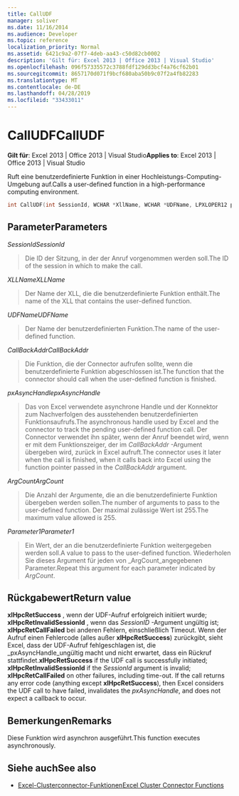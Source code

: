 ```yaml
---
title: CallUDF
manager: soliver
ms.date: 11/16/2014
ms.audience: Developer
ms.topic: reference
localization_priority: Normal
ms.assetid: 6421c9a2-07f7-4deb-aa43-c50d82cb0002
description: 'Gilt für: Excel 2013 | Office 2013 | Visual Studio'
ms.openlocfilehash: 096f57335572c3788fdf129dd3bcf4a76cf62b01
ms.sourcegitcommit: 8657170d071f9bcf680aba50b9c07f2a4fb82283
ms.translationtype: MT
ms.contentlocale: de-DE
ms.lasthandoff: 04/28/2019
ms.locfileid: "33433011"
---
```

# <a name="calludf"></a><span data-ttu-id="a4d2b-103">CallUDF</span><span class="sxs-lookup"><span data-stu-id="a4d2b-103">CallUDF</span></span>

<span data-ttu-id="a4d2b-104">**Gilt für**: Excel 2013 | Office 2013 | Visual Studio</span><span class="sxs-lookup"><span data-stu-id="a4d2b-104">**Applies to**: Excel 2013 | Office 2013 | Visual Studio</span></span> 
  
<span data-ttu-id="a4d2b-105">Ruft eine benutzerdefinierte Funktion in einer Hochleistungs-Computing-Umgebung auf.</span><span class="sxs-lookup"><span data-stu-id="a4d2b-105">Calls a user-defined function in a high-performance computing environment.</span></span>
  
```cpp
int CallUDF(int SessionId, WCHAR *XllName, WCHAR *UDFName, LPXLOPER12 pxAsyncHandle, int (*CallBackAddr)(), int ArgCount, LPXLOPER12 Parameter1, ...)
```

## <a name="parameters"></a><span data-ttu-id="a4d2b-106">Parameter</span><span class="sxs-lookup"><span data-stu-id="a4d2b-106">Parameters</span></span>

<span data-ttu-id="a4d2b-107">_SessionId_</span><span class="sxs-lookup"><span data-stu-id="a4d2b-107">_SessionId_</span></span>
  
> <span data-ttu-id="a4d2b-108">Die ID der Sitzung, in der der Anruf vorgenommen werden soll.</span><span class="sxs-lookup"><span data-stu-id="a4d2b-108">The ID of the session in which to make the call.</span></span>
    
<span data-ttu-id="a4d2b-109">_XLLName_</span><span class="sxs-lookup"><span data-stu-id="a4d2b-109">_XLLName_</span></span>
  
> <span data-ttu-id="a4d2b-110">Der Name der XLL, die die benutzerdefinierte Funktion enthält.</span><span class="sxs-lookup"><span data-stu-id="a4d2b-110">The name of the XLL that contains the user-defined function.</span></span>
    
<span data-ttu-id="a4d2b-111">_UDFName_</span><span class="sxs-lookup"><span data-stu-id="a4d2b-111">_UDFName_</span></span>
  
> <span data-ttu-id="a4d2b-112">Der Name der benutzerdefinierten Funktion.</span><span class="sxs-lookup"><span data-stu-id="a4d2b-112">The name of the user-defined function.</span></span>
    
<span data-ttu-id="a4d2b-113">_CallBackAddr_</span><span class="sxs-lookup"><span data-stu-id="a4d2b-113">_CallBackAddr_</span></span>
  
> <span data-ttu-id="a4d2b-114">Die Funktion, die der Connector aufrufen sollte, wenn die benutzerdefinierte Funktion abgeschlossen ist.</span><span class="sxs-lookup"><span data-stu-id="a4d2b-114">The function that the connector should call when the user-defined function is finished.</span></span>
    
<span data-ttu-id="a4d2b-115">_pxAsyncHandle_</span><span class="sxs-lookup"><span data-stu-id="a4d2b-115">_pxAsyncHandle_</span></span>
  
> <span data-ttu-id="a4d2b-116">Das von Excel verwendete asynchrone Handle und der Konnektor zum Nachverfolgen des ausstehenden benutzerdefinierten Funktionsaufrufs.</span><span class="sxs-lookup"><span data-stu-id="a4d2b-116">The asynchronous handle used by Excel and the connector to track the pending user-defined function call.</span></span> <span data-ttu-id="a4d2b-117">Der Connector verwendet ihn später, wenn der Anruf beendet wird, wenn er mit dem Funktionszeiger, der im _CallBackAddr_ -Argument übergeben wird, zurück in Excel aufruft.</span><span class="sxs-lookup"><span data-stu-id="a4d2b-117">The connector uses it later when the call is finished, when it calls back into Excel using the function pointer passed in the  _CallBackAddr_ argument.</span></span> 
    
<span data-ttu-id="a4d2b-118">_ArgCount_</span><span class="sxs-lookup"><span data-stu-id="a4d2b-118">_ArgCount_</span></span>
  
> <span data-ttu-id="a4d2b-119">Die Anzahl der Argumente, die an die benutzerdefinierte Funktion übergeben werden sollen.</span><span class="sxs-lookup"><span data-stu-id="a4d2b-119">The number of arguments to pass to the user-defined function.</span></span> <span data-ttu-id="a4d2b-120">Der maximal zulässige Wert ist 255.</span><span class="sxs-lookup"><span data-stu-id="a4d2b-120">The maximum value allowed is 255.</span></span>
    
<span data-ttu-id="a4d2b-121">_Parameter1_</span><span class="sxs-lookup"><span data-stu-id="a4d2b-121">_Parameter1_</span></span>
  
> <span data-ttu-id="a4d2b-122">Ein Wert, der an die benutzerdefinierte Funktion weitergegeben werden soll.</span><span class="sxs-lookup"><span data-stu-id="a4d2b-122">A value to pass to the user-defined function.</span></span> <span data-ttu-id="a4d2b-123">Wiederholen Sie dieses Argument für jeden von _ArgCount_angegebenen Parameter.</span><span class="sxs-lookup"><span data-stu-id="a4d2b-123">Repeat this argument for each parameter indicated by  _ArgCount_.</span></span>
    
## <a name="return-value"></a><span data-ttu-id="a4d2b-124">Rückgabewert</span><span class="sxs-lookup"><span data-stu-id="a4d2b-124">Return value</span></span>

<span data-ttu-id="a4d2b-125">**xlHpcRetSuccess** , wenn der UDF-Aufruf erfolgreich initiiert wurde; **xlHpcRetInvalidSessionId** , wenn das _SessionID_ -Argument ungültig ist; **xlHpcRetCallFailed** bei anderen Fehlern, einschließlich Timeout. Wenn der Aufruf einen Fehlercode (alles außer **xlHpcRetSuccess**) zurückgibt, sieht Excel, dass der UDF-Aufruf fehlgeschlagen ist, die _pxAsyncHandle_ungültig macht und nicht erwartet, dass ein Rückruf stattfindet.</span><span class="sxs-lookup"><span data-stu-id="a4d2b-125">**xlHpcRetSuccess** if the UDF call is successfully initiated; **xlHpcRetInvalidSessionId** if the  _SessionId_ argument is invalid; **xlHpcRetCallFailed** on other failures, including time-out. If the call returns any error code (anything except **xlHpcRetSuccess**), then Excel considers the UDF call to have failed, invalidates the  _pxAsyncHandle_, and does not expect a callback to occur.</span></span>
  
## <a name="remarks"></a><span data-ttu-id="a4d2b-126">Bemerkungen</span><span class="sxs-lookup"><span data-stu-id="a4d2b-126">Remarks</span></span>

<span data-ttu-id="a4d2b-127">Diese Funktion wird asynchron ausgeführt.</span><span class="sxs-lookup"><span data-stu-id="a4d2b-127">This function executes asynchronously.</span></span>
  
## <a name="see-also"></a><span data-ttu-id="a4d2b-128">Siehe auch</span><span class="sxs-lookup"><span data-stu-id="a4d2b-128">See also</span></span>

- [<span data-ttu-id="a4d2b-129">Excel-Clusterconnector-Funktionen</span><span class="sxs-lookup"><span data-stu-id="a4d2b-129">Excel Cluster Connector Functions</span></span>](excel-cluster-connector-functions.md)

